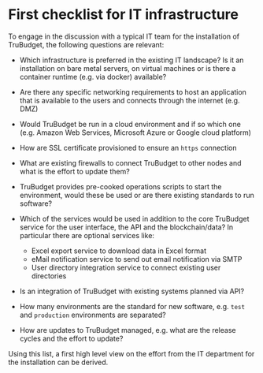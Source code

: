 # First checklist for IT infrastructure

To engage in the discussion with a typical IT team for the installation of TruBudget, the following questions are relevant:

- Which infrastructure is preferred in the existing IT landscape? Is it an installation on bare metal servers, on virtual machines or is there a container runtime (e.g. via docker) available?
- Are there any specific networking requirements to host an application that is available to the users and connects through the internet (e.g. DMZ)

- Would TruBudget be run in a cloud environment and if so which one (e.g. Amazon Web Services, Microsoft Azure or Google cloud platform)
- How are SSL certificate provisioned to ensure an `https` connection
- What are existing firewalls to connect TruBudget to other nodes and what is the effort to update them?
- TruBudget provides pre-cooked operations scripts to start the environment, would these be used or are there existing standards to run software?
- Which of the services would be used in addition to the core TruBudget service for the user interface, the API and the blockchain/data? In particular there are optional services like:
  - Excel export service to download data in Excel format
  - eMail notification service to send out email notification via SMTP
  - User directory integration service to connect existing user directories
- Is an integration of TruBudget with existing systems planned via API?
- How many environments are the standard for new software, e.g. `test` and `production` environments are separated?
- How are updates to TruBudget managed, e.g. what are the release cycles and the effort to update?

Using this list, a first high level view on the effort from the IT department for the installation can be derived.
